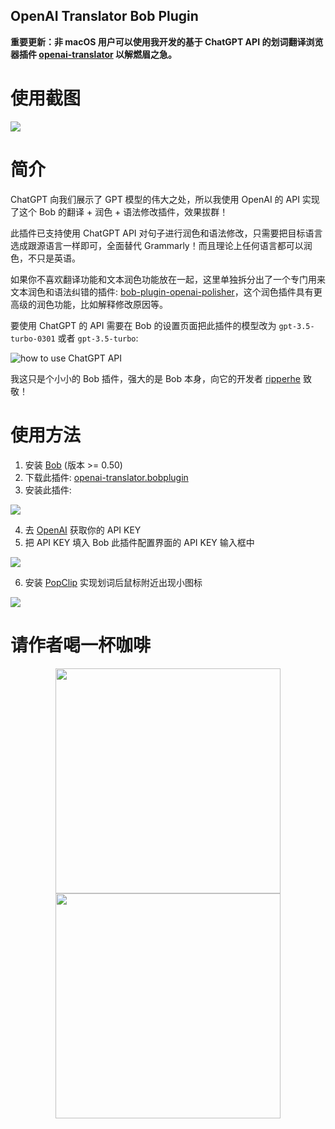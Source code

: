 OpenAI Translator Bob Plugin
----------------------------

**重要更新：非 macOS 用户可以使用我开发的基于 ChatGPT API 的划词翻译浏览器插件 [openai-translator](https://github.com/yetone/openai-translator) 以解燃眉之急。**


# 使用截图

![](https://user-images.githubusercontent.com/1206493/221086195-f1ed941d-4dfa-4aa0-9d47-56c258a8f854.gif)

# 简介

ChatGPT 向我们展示了 GPT 模型的伟大之处，所以我使用 OpenAI 的 API 实现了这个 Bob 的翻译 + 润色 + 语法修改插件，效果拔群！

此插件已支持使用 ChatGPT API 对句子进行润色和语法修改，只需要把目标语言选成跟源语言一样即可，全面替代 Grammarly！而且理论上任何语言都可以润色，不只是英语。

如果你不喜欢翻译功能和文本润色功能放在一起，这里单独拆分出了一个专门用来文本润色和语法纠错的插件: [bob-plugin-openai-polisher](https://github.com/yetone/bob-plugin-openai-polisher)，这个润色插件具有更高级的润色功能，比如解释修改原因等。

要使用 ChatGPT 的 API 需要在 Bob 的设置页面把此插件的模型改为 `gpt-3.5-turbo-0301` 或者 `gpt-3.5-turbo`:

![how to use ChatGPT API](https://user-images.githubusercontent.com/1206493/222339607-d8f05042-4b65-495c-af58-849891de7434.png)

我这只是个小小的 Bob 插件，强大的是 Bob 本身，向它的开发者 [ripperhe](https://github.com/ripperhe) 致敬！

# 使用方法

1. 安装 [Bob](https://bobtranslate.com/guide/#%E5%AE%89%E8%A3%85) (版本 >= 0.50)
2. 下载此插件: [openai-translator.bobplugin](https://github.com/yetone/bob-plugin-openai-translator/releases)
3. 安装此插件:

![](https://user-images.githubusercontent.com/1206493/219937302-6be8d362-1520-4906-b8d6-284d01012837.gif)

4. 去 [OpenAI](https://platform.openai.com/account/api-keys) 获取你的 API KEY
5. 把 API KEY 填入 Bob 此插件配置界面的 API KEY
 输入框中

![](https://user-images.githubusercontent.com/1206493/219937398-8e5bb8d2-7dc8-404a-96e7-a937e08c939f.gif)

6. 安装 [PopClip](https://bobtranslate.com/guide/integration/popclip.html) 实现划词后鼠标附近出现小图标

![](https://user-images.githubusercontent.com/1206493/219933584-d0c2b6cf-8fa0-40a6-858f-8f4bf05f38ef.gif)

# 请作者喝一杯咖啡

<div align="center">
<img height="360" src="https://user-images.githubusercontent.com/1206493/220753437-90e4039c-d95f-4b6a-9a08-b3d6de13211f.png" />
<img height="360" src="https://user-images.githubusercontent.com/1206493/220756036-d9ac4512-0375-4a32-8c2e-8697021058a2.png" />
</div>
